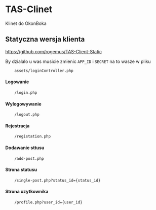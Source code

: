 # TAS-Clinet
Klinet do OkonBoka

## Statyczna wersja klienta
https://github.com/rogemus/TAS-Client-Static

By dzialalo u was musicie zmienic `APP_ID` i `SECRET` na to wasze w pliku
```
    assets/loginController.php
```

#### Logowanie
```
    /login.php
```

#### Wylogowywanie
```
    /logout.php
```

#### Rejestracja
```
    /registation.php
```

#### Dodawanie sttusu
```
    /add-post.php
```

#### Strona statusu
```
    /single-post.php?status_id={status_id}
```

#### Strona uzytkownika
```
    /profile.php?user_id={user_id}
```

